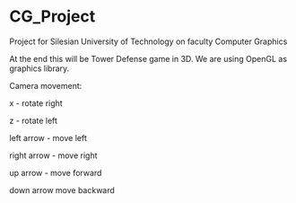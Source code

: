 # CG_Project
Project for Silesian University of Technology on faculty Computer Graphics

At the end this will be Tower Defense game in 3D. We are using OpenGL as graphics library.

Camera movement:

x - rotate right 

z - rotate left

left arrow - move left

right arrow - move right

up arrow - move forward

down arrow move backward
